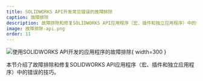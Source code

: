 ```yaml
---
title: SOLIDWORKS API开发常见错误的故障排除
caption: 故障排除
description: 故障排除和修复SOLIDWORKS API应用程序（宏、插件和独立应用程序）中的错误的技巧
image: 故障排除-api.png
order: 11
---
```

![使用SOLIDWORKS API开发的应用程序的故障排除](故障排除-api.png){ width=300 }

本节介绍了故障排除和修复SOLIDWORKS API应用程序（宏、插件和独立应用程序）中的错误的技巧。